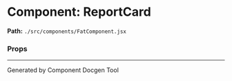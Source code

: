 # Component: ReportCard

**Path:** `./src/components/FatComponent.jsx`

### Props


---
Generated by Component Docgen Tool